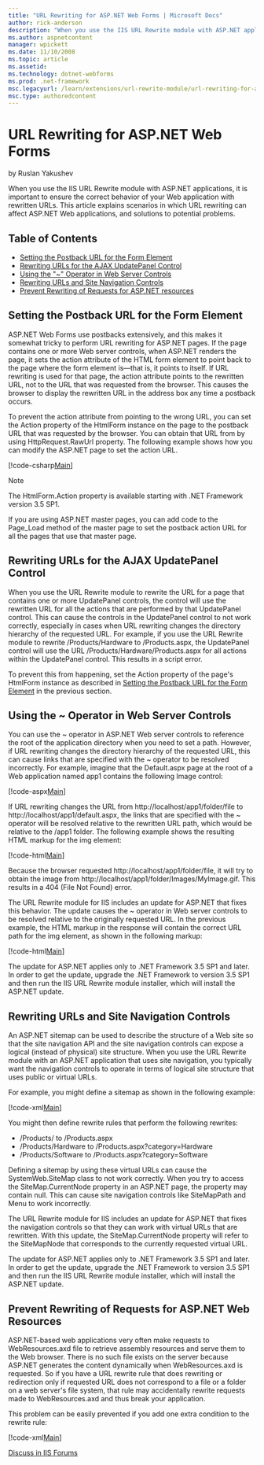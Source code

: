 ```yaml
---
title: "URL Rewriting for ASP.NET Web Forms | Microsoft Docs"
author: rick-anderson
description: "When you use the IIS URL Rewrite module with ASP.NET applications, it is important to ensure the correct behavior of your Web application with rewritten URLs..."
ms.author: aspnetcontent
manager: wpickett
ms.date: 11/10/2008
ms.topic: article
ms.assetid: 
ms.technology: dotnet-webforms
ms.prod: .net-framework
msc.legacyurl: /learn/extensions/url-rewrite-module/url-rewriting-for-aspnet-web-forms
msc.type: authoredcontent
---
```

URL Rewriting for ASP.NET Web Forms
====================
by Ruslan Yakushev

When you use the IIS URL Rewrite module with ASP.NET applications, it is important to ensure the correct behavior of your Web application with rewritten URLs. This article explains scenarios in which URL rewriting can affect ASP.NET Web applications, and solutions to potential problems.

## Table of Contents

- [Setting the Postback URL for the Form Element](url-rewriting-for-aspnet-web-forms.md#Form_postback_URL)
- [Rewriting URLs for the AJAX UpdatePanel Control](url-rewriting-for-aspnet-web-forms.md#AJAX_UpdatePanel)
- [Using the "~" Operator in Web Server Controls](url-rewriting-for-aspnet-web-forms.md#Using_tilda)
- [Rewriting URLs and Site Navigation Controls](url-rewriting-for-aspnet-web-forms.md#Site_navigation_controls)
- [Prevent Rewriting of Requests for ASP.NET resources](url-rewriting-for-aspnet-web-forms.md#webresources)

<a id="Form_postback_URL"></a>

## Setting the Postback URL for the Form Element

ASP.NET Web Forms use postbacks extensively, and this makes it somewhat tricky to perform URL rewriting for ASP.NET pages. If the page contains one or more Web server controls, when ASP.NET renders the page, it sets the action attribute of the HTML form element to point back to the page where the form element is—that is, it points to itself. If URL rewriting is used for that page, the action attribute points to the rewritten URL, not to the URL that was requested from the browser. This causes the browser to display the rewritten URL in the address box any time a postback occurs.

To prevent the action attribute from pointing to the wrong URL, you can set the Action property of the HtmlForm instance on the page to the postback URL that was requested by the browser. You can obtain that URL from by using HttpRequest.RawUrl property. The following example shows how you can modify the ASP.NET page to set the action URL.


[!code-csharp[Main](url-rewriting-for-aspnet-web-forms/samples/sample1.cs)]


> [!NOTE]
> The HtmlForm.Action property is available starting with .NET Framework version 3.5 SP1.


If you are using ASP.NET master pages, you can add code to the Page\_Load method of the master page to set the postback action URL for all the pages that use that master page.

<a id="AJAX_UpdatePanel"></a>

## Rewriting URLs for the AJAX UpdatePanel Control

When you use the URL Rewrite module to rewrite the URL for a page that contains one or more UpdatePanel controls, the control will use the rewritten URL for all the actions that are performed by that UpdatePanel control. This can cause the controls in the UpdatePanel control to not work correctly, especially in cases when URL rewriting changes the directory hierarchy of the requested URL. For example, if you use the URL Rewrite module to rewrite /Products/Hardware to /Products.aspx, the UpdatePanel control will use the URL /Products/Hardware/Products.aspx for all actions within the UpdatePanel control. This results in a script error.

To prevent this from happening, set the Action property of the page's HtmlForm instance as described in [Setting the Postback URL for the Form Element](url-rewriting-for-aspnet-web-forms.md#Form_postback_URL) in the previous section.

<a id="Using_tilda"></a>

## Using the ~ Operator in Web Server Controls

You can use the ~ operator in ASP.NET Web server controls to reference the root of the application directory when you need to set a path. However, if URL rewriting changes the directory hierarchy of the requested URL, this can cause links that are specified with the ~ operator to be resolved incorrectly. For example, imagine that the Default.aspx page at the root of a Web application named app1 contains the following Image control:


[!code-aspx[Main](url-rewriting-for-aspnet-web-forms/samples/sample2.aspx)]


If URL rewriting changes the URL from http://localhost/app1/folder/file to http://localhost/app1/default.aspx, the links that are specified with the ~ operator will be resolved relative to the rewritten URL path, which would be relative to the /app1 folder. The following example shows the resulting HTML markup for the img element:


[!code-html[Main](url-rewriting-for-aspnet-web-forms/samples/sample3.html)]


Because the browser requested http://localhost/app1/folder/file, it will try to obtain the image from http://localhost/app1/folder/Images/MyImage.gif. This results in a 404 (File Not Found) error.

The URL Rewrite module for IIS includes an update for ASP.NET that fixes this behavior. The update causes the ~ operator in Web server controls to be resolved relative to the originally requested URL. In the previous example, the HTML markup in the response will contain the correct URL path for the img element, as shown in the following markup:


[!code-html[Main](url-rewriting-for-aspnet-web-forms/samples/sample4.html)]


The update for ASP.NET applies only to .NET Framework 3.5 SP1 and later. In order to get the update, upgrade the .NET Framework to version 3.5 SP1 and then run the IIS URL Rewrite module installer, which will install the ASP.NET update.

<a id="Site_navigation_controls"></a>

## Rewriting URLs and Site Navigation Controls

An ASP.NET sitemap can be used to describe the structure of a Web site so that the site navigation API and the site navigation controls can expose a logical (instead of physical) site structure. When you use the URL Rewrite module with an ASP.NET application that uses site navigation, you typically want the navigation controls to operate in terms of logical site structure that uses public or virtual URLs.

For example, you might define a sitemap as shown in the following example:


[!code-xml[Main](url-rewriting-for-aspnet-web-forms/samples/sample5.xml)]


You might then define rewrite rules that perform the following rewrites:

- /Products/ to /Products.aspx
- /Products/Hardware to /Products.aspx?category=Hardware
- /Products/Software to /Products.aspx?category=Software

Defining a sitemap by using these virtual URLs can cause the SystemWeb.SiteMap class to not work correctly. When you try to access the SiteMap.CurrentNode property in an ASP.NET page, the property may contain null. This can cause site navigation controls like SiteMapPath and Menu to work incorrectly.

The URL Rewrite module for IIS includes an update for ASP.NET that fixes the navigation controls so that they can work with virtual URLs that are rewritten. With this update, the SiteMap.CurrentNode property will refer to the SiteMapNode that corresponds to the currently requested virtual URL.

The update for ASP.NET applies only to .NET Framework 3.5 SP1 and later. In order to get the update, upgrade the .NET Framework to version 3.5 SP1 and then run the IIS URL Rewrite module installer, which will install the ASP.NET update.

<a id="webresources"></a>

## Prevent Rewriting of Requests for ASP.NET Web Resources

ASP.NET-based web applications very often make requests to WebResources.axd file to retrieve assembly resources and serve them to the Web browser. There is no such file exists on the server because ASP.NET generates the content dynamically when WebResources.axd is requested. So if you have a URL rewrite rule that does rewriting or redirection only if requested URL does not correspond to a file or a folder on a web server's file system, that rule may accidentally rewrite requests made to WebResources.axd and thus break your application.

This problem can be easily prevented if you add one extra condition to the rewrite rule:


[!code-xml[Main](url-rewriting-for-aspnet-web-forms/samples/sample6.xml)]
  
  
[Discuss in IIS Forums](https://forums.iis.net/1152.aspx)